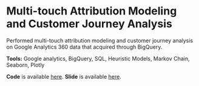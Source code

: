 # Multi-touch Attribution Modeling and Customer Journey Analysis

Performed multi-touch attribution modeling and customer journey analysis on Google Analytics 360 data that acquired through BigQuery.

**Tools:** Google analytics, BigQuery, SQL, Heuristic Models, Markov Chain, Seaborn, Plotly

**Code** is available [here](https://www.example.com). 
**Slide** is available [here](https://www.example.com).
